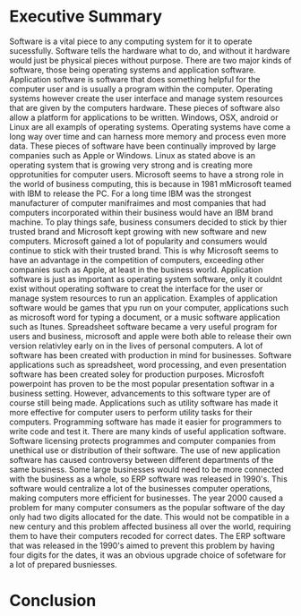 # Executive Summary
Software is a vital piece to any computing system for it to operate sucessfully. Software tells the hardware what to do, and without it hardware would just be physical pieces without purpose. There are two major kinds of software, those being operating systems and application software. Application software is software that does something helpful for the computer user and is usually a program within the computer. Operating systems however create the user interface and manage system resources that are given by the computers hardware. These pieces of software also allow a platform for applications to be written. Windows, OSX, android or Linux are all exampls of operating systems. Operating systems have come a long way over time and can harness more memory and process even more data. These pieces of software have been continually improved by large companies such as Apple or Windows. Linux as stated above is an operating system that is growing very strong and is creating more opprotunities for computer users. Microsoft seems to have a strong role in the world of business computing, this is because in 1981 mMicrosoft teamed with IBM to release the PC. For a long time IBM was the strongest manufacturer of computer manifraimes and most companies that had computers incorporated within their business would have an IBM brand machine. To play things safe, business consumers decided to stick by thier trusted brand and Microsoft kept growing with new software and new computers. Microsoft gained a lot of popularity and consumers would continue to stick with their trusted brand. This is why Microsoft seems to have an advantage in the competition of computers, exceeding other companies such as Apple, at least in the business world. Application software is just as important as operating system software, only it couldnt exist without operating software to creat the interface for the user or manage system resources to run an application. Examples of application software would be games that ypu run on your computer, applications such as microsoft word for typing a document, or a music software application such as Itunes. Spreadsheet software became a very useful program for users and business, microsoft and apple were both able to release their own version relativley early on in the lives of personal computers. A lot of software has been created with production in mind for businesses. Software applications such as spreadsheet,  word processing, and even presentation software has been created soley for production purposes. Microsfoft powerpoint has proven to be the most popular presentation softwar in a business setting. However, advancements to this software typer are of course still being made. Applications such as utility software has made it more effective for computer users to perform utility tasks for their computers. Programming software has made it easier for programmers to write code and test it. There are many kinds of useful application software. Software licensing protects programmes and computer companies from unethical use or distribution of their software. The use of new application software has caused controversy between different departments of the same business. Some large businesses would need to be more connected with the business as a whole, so ERP software was released in 1990's. This software would centralize a lot of the businesses computer operations, making computers more efficient for businesses. The year 2000 caused a problem for many computer consumers as the popular software of the day only had two digits allocated for the date. This would not be compatible in a new century and this problem affected business all over the world, requiring them to have their computers recoded for correct dates. The ERP software that was released in the 1990's aimed to prevent this problem by having four digits for the dates, it was an obvious upgrade choice of sofetware for a lot of prepared busniesses.  
# Conclusion
